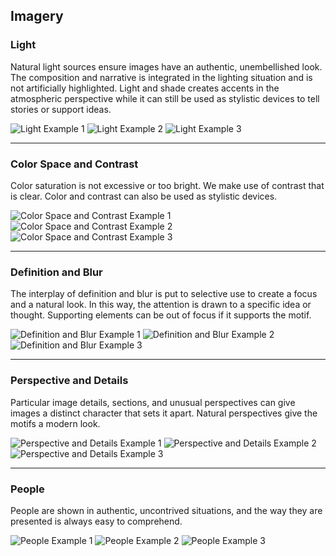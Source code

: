 ## Imagery

### Light

Natural light sources ensure images have an authentic, unembellished look. The composition and narrative is integrated in the lighting situation and is not artificially highlighted.  Light and shade creates accents in the atmospheric perspective while it can still be used as stylistic devices to tell stories or support ideas.

![Light Example 1](https://usnavy.github.io/Navy-Design-Guide/img/imagery-examples/lighting-1.JPG "Light Example 1")
![Light Example 2](https://usnavy.github.io/Navy-Design-Guide/img/imagery-examples/lighting-2.JPG "Light Example 2")
![Light Example 3](https://usnavy.github.io/Navy-Design-Guide/img/imagery-examples/lighting-3.JPG "Light Example 3")

  <hr>

### Color Space and Contrast

Color saturation is not excessive or too bright.  We make use of contrast that is clear. Color and contrast can also be used as stylistic devices.

![Color Space and Contrast Example 1](https://usnavy.github.io/Navy-Design-Guide/img/imagery-examples/color-space-and-contrast-1.JPG "Color Space and Contrast Example 1")
![Color Space and Contrast Example 2](https://usnavy.github.io/Navy-Design-Guide/img/imagery-examples/color-space-and-contrast-2.JPG  "Color Space and Contrast Example 2")
![Color Space and Contrast Example 3](https://usnavy.github.io/Navy-Design-Guide/img/imagery-examples/color-space-and-contrast-3.JPG   "Color Space and Contrast Example 3")

  <hr>

### Definition and Blur

The interplay of definition and blur is put to selective use to create a focus and a natural look.  In this way, the attention is drawn to a specific idea or thought.  Supporting elements can be out of focus if it supports the motif.

![Definition and Blur Example 1](https://usnavy.github.io/Navy-Design-Guide/img/imagery-examples/definition-and-blur-1.JPG   "Definition and Blur Example 1")
![Definition and Blur Example 2](https://usnavy.github.io/Navy-Design-Guide/img/imagery-examples/definition-and-blur-2.JPG  "Definition and Blur Example 2")
![Definition and Blur Example 3](https://usnavy.github.io/Navy-Design-Guide/img/imagery-examples/definition-and-blur-3.JPG  "Definition and Blur Example 3")

  <hr>

### Perspective and Details

Particular image details, sections, and unusual perspectives can give images a distinct character that sets it apart.  Natural perspectives give the motifs a modern look. 

![Perspective and Details Example 1](https://usnavy.github.io/Navy-Design-Guide/img/imagery-examples/perspective-and-details-1.JPG "Perspective and Details Example 1")
![Perspective and Details Example 2](https://usnavy.github.io/Navy-Design-Guide/img/imagery-examples/perspective-and-details-1.JPG  "Perspective and Details Example 2")
![Perspective and Details Example 3](https://usnavy.github.io/Navy-Design-Guide/img/imagery-examples/perspective-and-details-1.JPG   "Perspective and Details Example 3")

  <hr>

### People

People are shown in authentic, uncontrived situations, and the way they are presented is always easy to comprehend.

![People Example 1](https://usnavy.github.io/Navy-Design-Guide/img/imagery-examples/people-1.JPG   "People Example 1")
![People Example 2](https://usnavy.github.io/Navy-Design-Guide/img/imagery-examples/people-2.JPG  "People Example 2")
![People Example 3](https://usnavy.github.io/Navy-Design-Guide/img/imagery-examples/people-3.JPG  "People Example 3")
